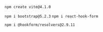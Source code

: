 `npm create vite@4.1.0`

`npm i bootstrap@5.2.3`
`npm i react-hook-form`

`npm i @hookform/resolvers@2.9.11`